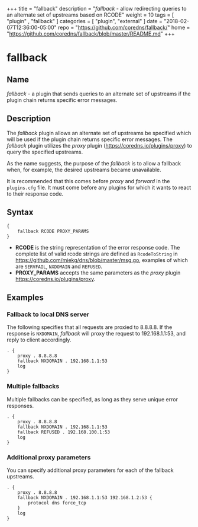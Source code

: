 +++
title = "fallback"
description = "*fallback* - allow redirecting queries to an alternate set of upstreams based on RCODE"
weight = 10
tags = [  "plugin" , "fallback" ]
categories = [ "plugin", "external" ]
date = "2018-02-07T12:36:00-05:00"
repo = "https://github.com/coredns/fallback/"
home = "https://github.com/coredns/fallback/blob/master/README.md"
+++

# fallback

## Name

*fallback* - a plugin that sends queries to an alternate set of upstreams if the plugin
chain returns specific error messages.

## Description

The *fallback* plugin allows an alternate set of upstreams be specified which will be used
if the plugin chain returns specific error messages. The *fallback* plugin utilizes the *proxy* plugin (<https://coredns.io/plugins/proxy>) to query the specified upstreams.

As the name suggests, the purpose of the *fallback* is to allow a fallback when, for example,
the desired upstreams became unavailable.

It is recommended that this comes before *proxy* and *forward* in the `plugins.cfg` file. It must
come before any plugins for which it wants to react to their response code.

## Syntax

```
{
    fallback RCODE PROXY_PARAMS
}
```

* **RCODE** is the string representation of the error response code. The complete list of valid rcode strings are defined as `RcodeToString` in <https://github.com/miekg/dns/blob/master/msg.go>, examples of which are `SERVFAIL`, `NXDOMAIN` and `REFUSED`.
* **PROXY_PARAMS** accepts the same parameters as the *proxy* plugin
<https://coredns.io/plugins/proxy>.

## Examples

### Fallback to local DNS server

The following specifies that all requests are proxied to 8.8.8.8. If the response is `NXDOMAIN`, *fallback* will proxy the request to 192.168.1.1:53, and reply to client accordingly.

```
. {
	proxy . 8.8.8.8
	fallback NXDOMAIN . 192.168.1.1:53
	log
}

```

### Multiple fallbacks

Multiple fallbacks can be specified, as long as they serve unique error responses.

```
. {
    proxy . 8.8.8.8
    fallback NXDOMAIN . 192.168.1.1:53
    fallback REFUSED . 192.168.100.1:53
    log
}

```

### Additional proxy parameters

You can specify additional proxy parameters for each of the fallback upstreams.

```
. {
    proxy . 8.8.8.8
    fallback NXDOMAIN . 192.168.1.1:53 192.168.1.2:53 {
        protocol dns force_tcp
    }
    log
}
```
